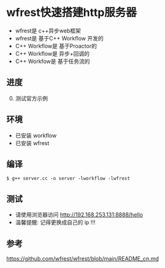 # wfrest快速搭建http服务器
* wfrest是 c++异步web框架
* wfrest是 基于C++ Workflow 开发的
* C++ Workflow是 基于Proactor的
* C++ Workflow是 异步+回调的
* C++ Workfow是 基于任务流的

## 进度
0. 测试官方示例

## 环境
* 已安装 workflow
* 已安装 wfrest

## 编译
```
$ g++ server.cc -o server -lworkflow -lwfrest
```

## 测试
* 请使用浏览器访问 http://192.168.253.131:8888/hello
* 温馨提醒: 记得更换成自己的 ip !!!

## 参考
https://github.com/wfrest/wfrest/blob/main/README_cn.md